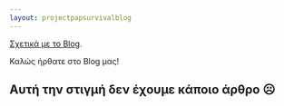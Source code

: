 ```yaml
---
layout: projectpapsurvivalblog
---
```


[Σχετικά με το Blog](./about-blog.html).

Καλώς ήρθατε στο Blog μας!

## Αυτή την στιγμή δεν έχουμε κάποιο άρθρο ☹️

